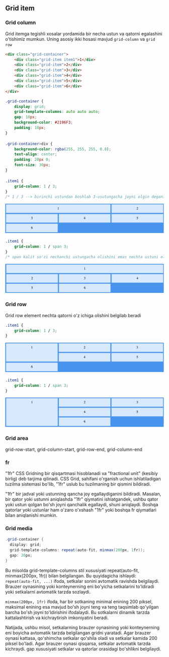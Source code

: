 ## Grid item

### Grid column

Grid itemga tegishli xosalar yordamida bir necha ustun va qatorni egalashini o'tishimiz mumkun. Uning asosiy ikki hosasi mavjud `grid-column` va `grid row`

```html
<div class="grid-container">
	<div class="grid-item item1">1</div>
	<div class="grid-item">2</div>
	<div class="grid-item">3</div>
	<div class="grid-item">4</div>
	<div class="grid-item">5</div>
	<div class="grid-item">6</div>
</div>
```

```css
.grid-container {
	display: grid;
	grid-template-columns: auto auto auto;
	gap: 10px;
	background-color: #2196F3;
	padding: 10px;
}

.grid-container>div {
	background-color: rgba(255, 255, 255, 0.8);
	text-align: center;
	padding: 20px 0;
	font-size: 30px;
}

.item1 {
	grid-column: 1 / 3;
}
/* 1 / 3 --> birinchi ustundan boshlab 3-usutungacha joyni olgin degani */
```
<img src="./image-34.png" />

```css
.item1 {
	grid-column: 1 / span 3;
}
/* span kalit so'zi nechanchi ustungacha olishini emas nechta ustuni olishini ko'rsatish uchun ishlatilinadi! */
```
<img src="./image-35.png" />

### Grid row

Grid row element nechta qatorni o'z ichiga olishini belgilab beradi
```css
.item1 {
	grid-column: 1 / 3;
}
```
<img src="./image-36.png" />

```css
.item1 {
	grid-column: 1 / span 3;
}
```
<img src="./image-37.png" />


### Grid area

grid-row-start, grid-column-start, grid-row-end, grid-column-end

### fr
"1fr" CSS Gridning bir qisqartmasi hisoblanadi va "fractional unit" (kesibiy birlig) deb tarjima qilinadi. CSS Grid, sahifani o'rganish uchun ishlatiladigan tuzilma sistemasi bo'lib, "1fr" uslub bu tuzilmaning bir qismini bildiradi.

"1fr" bir jadval yoki ustunning qancha joy egallaydiganini bildiradi. Masalan, bir qator yoki ustunni aniqlashda "1fr" qiymatini ishlatgandek, ushbu qator yoki ustun qolgan bo'sh joyni qanchalik egallaydi, shuni aniqlaydi. Boshqa qatorlar yoki ustunlar ham o'zaro o'xshash "1fr" yoki boshqa fr qiymatlari bilan aniqlanishi mumkin.

### Grid media
```cs
.grid-container {
  display: grid;
  grid-template-columns: repeat(auto-fit, minmax(200px, 1fr));
  gap: 20px;
}
```

Bu misolda grid-template-columns stil xususiyati repeat(auto-fit, minmax(200px, 1fr)) bilan belgilangan. Bu quyidagicha ishlaydi:
`repeat(auto-fit, ...)` ifoda, setkalar sonini avtomatik ravishda belgilaydi. Brauzer oynasining yoki konteynerning eni bo'yicha setkalarini to'ldiradi yoki setkalarni avtomatik tarzda sozlaydi.

`minmax(200px, 1fr)` ifoda, har bir sotkaning minimal enining 200 piksel, maksimal enining esa mavjud bo'sh joyni teng va teng taqsimlab qo'yilgan barcha bo'sh joyni to'ldirishini ifodalaydi. Bu sotkalarni dinamik tarzda kattalashtirish va kichraytirish imkoniyatini beradi.

Natijada, ushbu misol, setkalarning brauzer oynasining yoki konteynerning eni boyicha avtomatik tarzda belgilangan gridni yaratadi. Agar brauzer oynasi kattasa, qo'shimcha setkalar qo'shila oladi va setkalar kamida 200 piksel bo'ladi. Agar brauzer oynasi qisqarsa, setkalar avtomatik tarzda kichraydi. gap xususiyati setkalar va qatorlar orasidagi bo'shlikni belgilaydi.